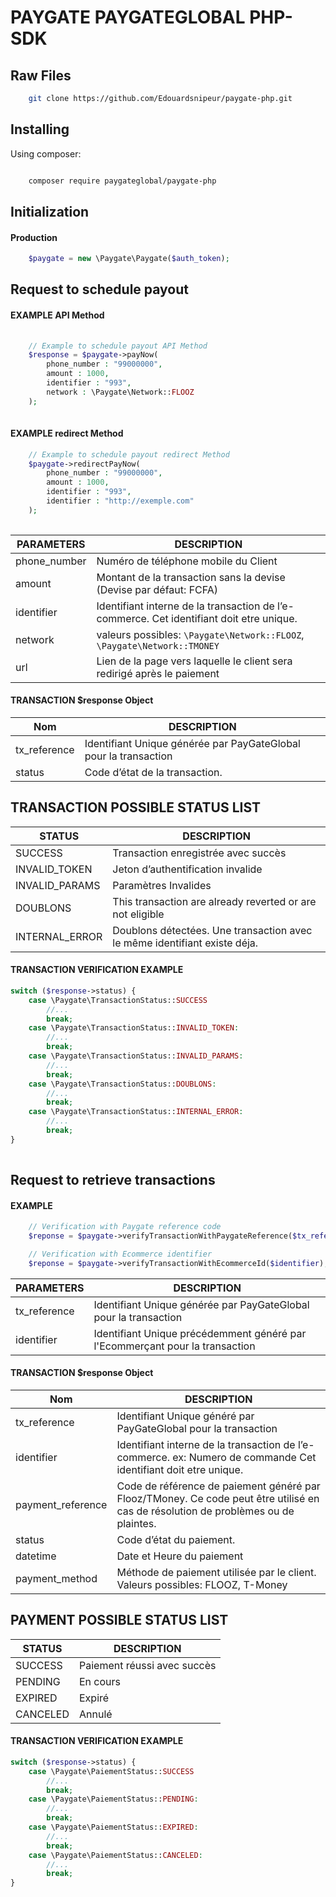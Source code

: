 # PAYGATE PAYGATEGLOBAL PHP-SDK

## Raw Files

```bash
    git clone https://github.com/Edouardsnipeur/paygate-php.git
```


 
## Installing

  

Using composer:
  

```bash

    composer require paygateglobal/paygate-php

```

## Initialization

#### Production
```php
    $paygate = new \Paygate\Paygate($auth_token);
```
  

## Request to schedule payout 

#### EXAMPLE API Method

```php
    
    // Example to schedule payout API Method
    $response = $paygate->payNow(
        phone_number : "99000000",
        amount : 1000,
        identifier : "993",
        network : \Paygate\Network::FLOOZ
    );
        
```
#### EXAMPLE redirect Method

```php
    // Example to schedule payout redirect Method
    $paygate->redirectPayNow(
        phone_number : "99000000",
        amount : 1000,
        identifier : "993",
        identifier : "http://exemple.com"
    );
        
```

| PARAMETERS      | DESCRIPTION             |
| ----------- | ----------------------- |
| phone_number    | Numéro de téléphone mobile du Client |
| amount      | Montant de la transaction sans la devise (Devise par défaut: FCFA)                   |
| identifier    | Identifiant interne de la transaction de l’e-commerce. Cet identifiant doit etre unique.              |
| network |  valeurs possibles: ```\Paygate\Network::FLOOZ```, ```\Paygate\Network::TMONEY``` |
| url |  Lien de la page vers laquelle le client sera redirigé après le paiement |

#### TRANSACTION $response Object
| Nom      | DESCRIPTION             |
| ----------- | ----------------------- |
|  tx_reference    |        Identifiant Unique générée par PayGateGlobal pour la transaction                |
| status      |         Code d’état de la transaction.               |


## TRANSACTION POSSIBLE STATUS LIST

| STATUS      | DESCRIPTION             |
| ----------- | ----------------------- |
|  SUCCESS    |        Transaction enregistrée avec succès                 |
| INVALID_TOKEN      |         Jeton d’authentification invalide                |
| INVALID_PARAMS    | Paramètres Invalides              |
| DOUBLONS | This transaction  are already reverted or are not eligible                    |
| INTERNAL_ERROR | Doublons détectées. Une transaction avec le même identifiant existe déja.                    |



#### TRANSACTION VERIFICATION EXAMPLE

```php
switch ($response->status) {
    case \Paygate\TransactionStatus::SUCCESS
        //...
        break;
    case \Paygate\TransactionStatus::INVALID_TOKEN:
        //...
        break;
    case \Paygate\TransactionStatus::INVALID_PARAMS:
        //...
        break;
    case \Paygate\TransactionStatus::DOUBLONS:
        //...
        break;
    case \Paygate\TransactionStatus::INTERNAL_ERROR:
        //...
        break;
}
        
```

## Request to retrieve transactions 

#### EXAMPLE
```php
    // Verification with Paygate reference code
    $reponse = $paygate->verifyTransactionWithPaygateReference($tx_reference);

    // Verification with Ecommerce identifier
    $reponse = $paygate->verifyTransactionWithEcommerceId($identifier);
```

| PARAMETERS      | DESCRIPTION             |
| ----------- | ----------------------- |
| tx_reference      | Identifiant Unique générée par PayGateGlobal pour la transaction                   |
| identifier    | Identifiant Unique précédemment généré par l'Ecommerçant pour la transaction             |

#### TRANSACTION $response Object
| Nom      | DESCRIPTION             |
| ----------- | ----------------------- |
|  tx_reference    |       Identifiant Unique généré par PayGateGlobal pour la transaction                |
| identifier      |         Identifiant interne de la transaction de l’e-commerce. ex: Numero de commande Cet identifiant doit etre unique.               |
|  payment_reference    |        Code de référence de paiement généré par Flooz/TMoney. Ce code peut être utilisé en cas de résolution de problèmes ou de plaintes.                |
| status      |         Code d’état du paiement.               |
|  datetime    |        Date et Heure du paiement                |
| payment_method      |        Méthode de paiement utilisée par le client. Valeurs possibles: FLOOZ, T-Money               |


## PAYMENT POSSIBLE STATUS LIST

| STATUS      | DESCRIPTION             |
| ----------- | ----------------------- |
|  SUCCESS    |        Paiement réussi avec succès                 |
| PENDING      |          En cours                |
| EXPIRED    | Expiré              |
| CANCELED | Annulé                    |


#### TRANSACTION VERIFICATION EXAMPLE

```php
switch ($response->status) {
    case \Paygate\PaiementStatus::SUCCESS
        //...
        break;
    case \Paygate\PaiementStatus::PENDING:
        //...
        break;
    case \Paygate\PaiementStatus::EXPIRED:
        //...
        break;
    case \Paygate\PaiementStatus::CANCELED:
        //...
        break;
}
```